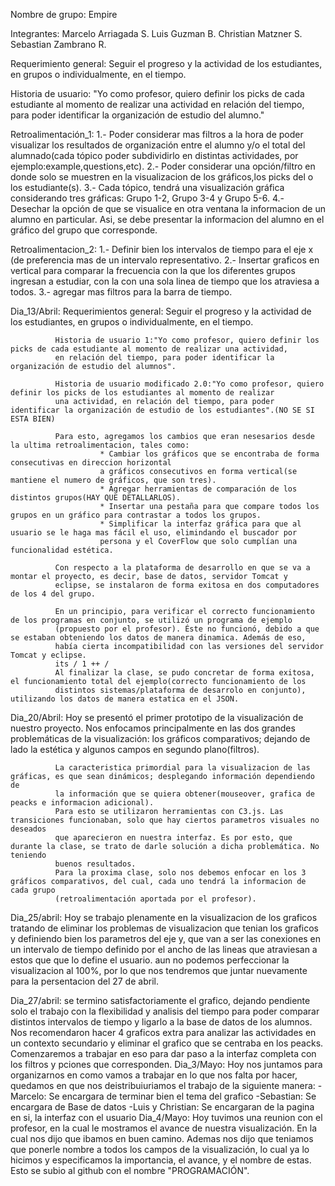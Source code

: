 Nombre de grupo: Empire

Integrantes: Marcelo Arriagada S.
             Luis Guzman B.
             Christian Matzner S.
             Sebastian Zambrano R.
             
Requerimiento general: 
                     Seguir el progreso y la actividad de los estudiantes, en grupos o individualmente, en el tiempo.

Historia de usuario:
                    "Yo como profesor, quiero definir los picks de cada estudiante al momento de realizar una actividad
                   en relación del tiempo, para poder identificar la organización de estudio del alumno."
                   
Retroalimentación_1:
                    1.- Poder considerar mas filtros a la hora de poder visualizar los resultados de organización entre el alumno y/o el
                    total del alumnado(cada tópico poder subdividirlo en distintas actividades, por ejemplo:example,questions,etc).
                    2.- Poder considerar una opción/filtro en donde solo se muestren en la visualizacion de los gráficos,los picks del o                       los estudiante(s).
                    3.- Cada tópico, tendrá una visualización gráfica considerando tres gráficas: Grupo 1-2, Grupo 3-4 y Grupo 5-6.
                    4.- Desechar la opción de que se visualice en otra ventana la informacion de un alumno en particular. Asi, se debe 
                    presentar la informacion del alumno en el gráfico del grupo que corresponde.
                    
Retroalimentacion_2: 
                    1.- Definir bien los intervalos de tiempo para el eje x (de preferencia mas de un intervalo representativo.
                    2.- Insertar graficos en vertical para comparar la frecuencia con la que los diferentes grupos ingresan a estudiar, con la
                    con una sola linea de tiempo que los atraviesa a todos.
                    3.- agregar mas filtros para la barra de tiempo. 

                    
Dia_13/Abril: Requerimientos general: Seguir el progreso y la actividad de los estudiantes, en grupos o individualmente, en el tiempo.

              Historia de usuario 1:"Yo como profesor, quiero definir los picks de cada estudiante al momento de realizar una actividad,
              en relación del tiempo, para poder identificar la organización de estudio del alumnos".

              Historia de usuario modificado 2.0:"Yo como profesor, quiero definir los picks de los estudiantes al momento de realizar
              una actividad, en relación del tiempo, para poder identificar la organización de estudio de los estudiantes".(NO SE SI ESTA BIEN)

              Para esto, agregamos los cambios que eran nesesarios desde la ultima retroalimentacion, tales como:
                        * Cambiar los gráficos que se encontraba de forma consecutivas en direccion horizontal
                        a gráficos consecutivos en forma vertical(se mantiene el numero de gráficos, que son tres).
                        * Agregar herramientas de comparación de los distintos grupos(HAY QUE DETALLARLOS).
                        * Insertar una pestaña para que compare todos los grupos en un gráfico para contrastar a todos los grupos.
                        * Simplificar la interfaz gráfica para que al usuario se le haga mas fácil el uso, elimindando el buscador por
                        persona y el CoverFlow que solo cumplían una funcionalidad estética.
              
              Con respecto a la plataforma de desarrollo en que se va a montar el proyecto, es decir, base de datos, servidor Tomcat y 
              eclipse, se instalaron de forma exitosa en dos computadores de los 4 del grupo.
              
              En un principio, para verificar el correcto funcionamiento de los programas en conjunto, se utilizó un programa de ejemplo
              (propuesto por el profesor). Éste no funcionó, debido a que se estaban obteniendo los datos de manera dinamica. Además de eso,
              había cierta incompatibilidad con las versiones del servidor Tomcat y eclipse.
              its / 1 ++ / 
              Al finalizar la clase, se pudo concretar de forma exitosa, el funcionamiento total del ejemplo(correcto funcionamiento de los
              distintos sistemas/plataforma de desarrolo en conjunto), utilizando los datos de manera estatica en el JSON.
              
Dia_20/Abril: Hoy se presentó el primer prototipo de la visualización de nuestro proyecto. Nos enfocamos principalmente en las dos grandes
              problemáticas de la visualización: los gráficos comparativos; dejando de lado la estética y algunos campos en segundo plano(filtros).
              
              La caracteristica primordial para la visualizacion de las gráficas, es que sean dinámicos; desplegando información dependiendo de 
              la información que se quiera obtener(mouseover, grafica de peacks e informacion adicional).
              Para esto se utilizaron herramientas con C3.js. Las transiciones funcionaban, solo que hay ciertos parametros visuales no deseados 
              que aparecieron en nuestra interfaz. Es por esto, que durante la clase, se trato de darle solución a dicha problemática. No teniendo
              buenos resultados.
              Para la proxima clase, solo nos debemos enfocar en los 3 gráficos comparativos, del cual, cada uno tendrá la informacion de cada grupo
              (retroalimentación aportada por el profesor). 
              
             
Dia_25/abril: Hoy se trabajo plenamente en la visualizacion de los graficos tratando de eliminar los problemas de visualizacion que tenian
              los graficos y definiendo bien los parametros del eje y, que van a ser las conexiones en un intervalo de tiempo definido
              por el ancho de las lineas que atraviesan a estos que que lo define el usuario.
              aun no podemos perfeccionar la visualizacion al 100%, por lo que nos tendremos que juntar nuevamente para la persentacion               del 27 de abril.
              
Dia_27/abril: se termino satisfactoriamente el grafico, dejando pendiente solo el trabajo con la flexibilidad y analisis del tiempo
              para poder comparar distintos intervalos de tiempo y ligarlo a la base de datos de los alumnos. Nos recomendaron
              hacer 4 graficos extra para analizar las actividades en un contexto secundario y eliminar el grafico que se centraba
              en los peacks. Comenzaremos a trabajar en eso para dar paso a la interfaz completa con los filtros y pciones que
              corresponden.
Dia_3/Mayo:   Hoy nos juntamos para organizarnos en como vamos a trabajar en lo que nos falta por hacer, quedamos en que nos                            deistribuiuriamos el trabajo de la siguiente manera:
              -Marcelo: Se encargara de terminar bien el tema del grafico
              -Sebastian: Se encargara de Base de datos
              -Luis y Christian: Se encargaran de la pagina en si, la interfaz con el usuario
Dia_4/Mayo:   Hoy tuvimos una reunion con el profesor, en la cual le mostramos el avance de nuestra visualización. En la cual nos dijo                 que ibamos en buen camino. Ademas nos dijo que teniamos que ponerle nombre a todos los campos de la visualización, lo                   cual ya lo  hicimos y especificamos la importancia, el avance, y el nombre de estas. Esto se subio al github con el nombre               "PROGRAMACIÓN".
                    
